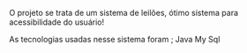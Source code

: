 O projeto se trata de um sistema de leilões, ótimo sistema para acessibilidade do usuário!

As tecnologias usadas nesse sistema foram ;
Java 
My Sql
